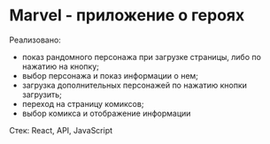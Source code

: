 # Marvel - приложение о героях

Реализовано:
- показ рандомного персонажа при загрузке страницы, либо по нажатию на кнопку;
- выбор персонажа и показ информации о нем;
- загрузка дополнительных персонажей по нажатию кнопки загрузить;
- переход на страницу комиксов;
- выбор комикса и отображение информации

Стек: React, API, JavaScript